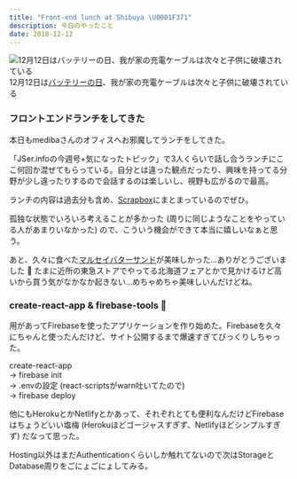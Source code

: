 ```yaml
---
title: "Front-end lunch at Shibuya \U0001F371"
description: 今日のやったこと
date: 2018-12-12
---
```


![12月12日は[バッテリーの日](http://www.nnh.to/12/12.html)、我が家の充電ケーブルは次々と子供に破壊されている](https://cdn-images-1.medium.com/max/800/1*mDdtyQuPMYE0Z24fIS9ThA.png)
12月12日は[バッテリーの日](http://www.nnh.to/12/12.html)、我が家の充電ケーブルは次々と子供に破壊されている

### フロントエンドランチをしてきた

本日もmedibaさんのオフィスへお邪魔してランチをしてきた。

「JSer.infoの今週号+気になったトピック」で3人くらいで話し合うランチにここ何回か混ぜてもらっている。自分とは違った観点だったり、興味を持ってる分野が少し違ったりするので会話するのは楽しいし、視野も広がるので最高。

ランチの内容は過去分も含め、[Scrapbox](https://scrapbox.io/mediba/%E3%83%95%E3%83%AD%E3%83%B3%E3%83%88%E3%82%A8%E3%83%B3%E3%83%89%E3%83%A9%E3%83%B3%E3%83%81_27)にまとまっているのでぜひ。

孤独な状態でいろいろ考えることが多かった (周りに同じようなことをやっている人があまりいなかった) ので、こういう機会ができて本当に嬉しいなぁと思う。

あと、久々に食べた[マルセイバターサンド](https://www.rokkatei-eshop.com/store/ProductDetail.aspx?sku=10051)が美味しかった…ありがとうございました 🙏 たまに近所の東急ストアでやってる北海道フェアとかで見かけるけど高いから買う気がなかなか起きない…めちゃめちゃ美味しいんだけどね。

### create-react-app & firebase-tools 💨

用があってFirebaseを使ったアプリケーションを作り始めた。Firebaseを久々にちゃんと使ったんだけど、サイト公開するまで爆速すぎてびっくりしちゃった。

create-react-app  
→ firebase init  
→ .envの設定 (react-scriptsがwarn吐いてたので)  
→ firebase deploy

他にもHerokuとかNetlifyとかあって、それぞれとても便利なんだけどFirebaseはちょうどいい塩梅 (Herokuほどゴージャスすぎず、Netlifyほどシンプルすぎず) だなって思った。

Hosting以外はまだAuthenticationくらいしか触れてないので次はStorageとDatabase周りをごにょごにょしてみる。
